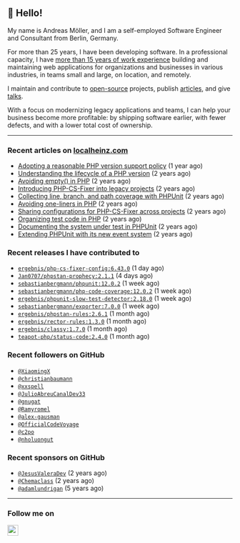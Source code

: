 ## :wave: Hello!

My name is Andreas Möller, and I am a self-employed Software Engineer and Consultant from Berlin, Germany.

For more than 25 years, I have been developing software. In a professional capacity, I have [more than 15 years of work experience](https://localheinz.com/work-experience/) building and maintaining web applications for organizations and businesses in various industries, in teams small and large, on location, and remotely.

I maintain and contribute to [open-source](https://localheinz.com/open-source/) projects, publish [articles](https://localheinz.com/articles/), and give [talks](https://localheinz.com/talks).

With a focus on modernizing legacy applications and teams, I can help your business become more profitable: by shipping software earlier, with fewer defects, and with a lower total cost of ownership.

<hr>

### Recent articles on [localheinz.com](https://localheinz.com/articles/)

- [Adopting a reasonable PHP version support policy](https://localheinz.com/articles/2023/09/12/adopting-a-reasonable-php-version-support-policy/) (1 year ago)
- [Understanding the lifecycle of a PHP version](https://localheinz.com/articles/2023/07/16/understanding-the-lifecycle-of-a-php-version/) (2 years ago)
- [Avoiding empty() in PHP](https://localheinz.com/articles/2023/05/10/avoiding-empty-in-php/) (2 years ago)
- [Introducing PHP-CS-Fixer into legacy projects](https://localheinz.com/articles/2023/04/10/introducing-php-cs-fixer-into-legacy-projects/) (2 years ago)
- [Collecting line, branch, and path coverage with PHPUnit](https://localheinz.com/articles/2023/03/22/collecting-line-branch-and-path-coverage-with-phpunit/) (2 years ago)
- [Avoiding one-liners in PHP](https://localheinz.com/articles/2023/03/18/avoiding-one-liners-in-php/) (2 years ago)
- [Sharing configurations for PHP-CS-Fixer across projects](https://localheinz.com/articles/2023/03/10/sharing-configurations-for-php-cs-fixer-across-projects/) (2 years ago)
- [Organizing test code in PHP](https://localheinz.com/articles/2023/03/03/organizing-test-code-in-php/) (2 years ago)
- [Documenting the system under test in PHPUnit](https://localheinz.com/articles/2023/02/22/documenting-the-system-under-test-in-phpunit/) (2 years ago)
- [Extending PHPUnit with its new event system](https://localheinz.com/articles/2023/02/14/extending-phpunit-with-its-new-event-system/) (2 years ago)

### Recent releases I have contributed to

- [`ergebnis/php-cs-fixer-config:6.43.0`](https://github.com/ergebnis/php-cs-fixer-config/releases/tag/6.43.0) (1 day ago)
- [`Jan0707/phpstan-prophecy:2.1.1`](https://github.com/Jan0707/phpstan-prophecy/releases/tag/2.1.1) (4 days ago)
- [`sebastianbergmann/phpunit:12.0.2`](https://github.com/sebastianbergmann/phpunit/releases/tag/12.0.2) (1 week ago)
- [`sebastianbergmann/php-code-coverage:12.0.2`](https://github.com/sebastianbergmann/php-code-coverage/releases/tag/12.0.2) (1 week ago)
- [`ergebnis/phpunit-slow-test-detector:2.18.0`](https://github.com/ergebnis/phpunit-slow-test-detector/releases/tag/2.18.0) (1 week ago)
- [`sebastianbergmann/exporter:7.0.0`](https://github.com/sebastianbergmann/exporter/releases/tag/7.0.0) (1 week ago)
- [`ergebnis/phpstan-rules:2.6.1`](https://github.com/ergebnis/phpstan-rules/releases/tag/2.6.1) (1 month ago)
- [`ergebnis/rector-rules:1.3.0`](https://github.com/ergebnis/rector-rules/releases/tag/1.3.0) (1 month ago)
- [`ergebnis/classy:1.7.0`](https://github.com/ergebnis/classy/releases/tag/1.7.0) (1 month ago)
- [`teapot-php/status-code:2.4.0`](https://github.com/teapot-php/status-code/releases/tag/2.4.0) (1 month ago)

### Recent followers on GitHub

- [`@XiaomingX`](https://github.com/XiaomingX)
- [`@christianbaumann`](https://github.com/christianbaumann)
- [`@xxspell`](https://github.com/xxspell)
- [`@JulioAbreuCanalDev33`](https://github.com/JulioAbreuCanalDev33)
- [`@gnugat`](https://github.com/gnugat)
- [`@Ramyromel`](https://github.com/Ramyromel)
- [`@alex-gausman`](https://github.com/alex-gausman)
- [`@OfficialCodeVoyage`](https://github.com/OfficialCodeVoyage)
- [`@c2po`](https://github.com/c2po)
- [`@nholuongut`](https://github.com/nholuongut)

### Recent sponsors on GitHub

- [`@JesusValeraDev`](https://github.com/JesusValeraDev) (2 years ago)
- [`@Chemaclass`](https://github.com/Chemaclass) (2 years ago)
- [`@adamlundrigan`](https://github.com/adamlundrigan) (5 years ago)

<hr>

### Follow me on

<p>
    <a target="_blank" href="https://twitter.com/intent/follow?screen_name=localheinz" title="Follow @localheinz on Twitter"><img src="https://cdn.jsdelivr.net/npm/simple-icons@3.9.0/icons/twitter.svg" width="24px" height="24px"></a>
</p>
